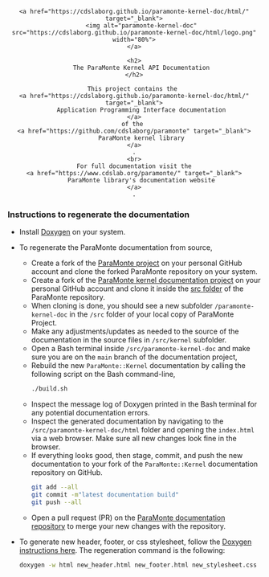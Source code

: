 <div align="center">

    <a href="https://cdslaborg.github.io/paramonte-kernel-doc/html/" target="_blank">
        <img alt="paramonte-kernel-doc" src="https://cdslaborg.github.io/paramonte-kernel-doc/html/logo.png" width="80%">
    </a>

    <h2>
        The ParaMonte Kernel API Documentation
    </h2>

    This project contains the 
    <a href="https://cdslaborg.github.io/paramonte-kernel-doc/html/" target="_blank">
        Application Programming Interface documentation
    </a>
    of the 
    <a href="https://github.com/cdslaborg/paramonte" target="_blank">
        ParaMonte kernel library
    </a>
    .
    <br>
    For full documentation visit the
    <a href="https://www.cdslab.org/paramonte/" target="_blank">
        ParaMonte library's documentation website
    </a>
    .

</div>

### Instructions to regenerate the documentation  

+   Install [Doxygen](https://www.doxygen.nl/download.html) on your system.  

+   To regenerate the ParaMonte documentation from source,  
    +   Create a fork of the [ParaMonte project](https://github.com/cdslaborg/paramonte/)
        on your personal GitHub account and clone the forked ParaMonte repository on your system.  
    +   Create a fork of the [ParaMonte kernel documentation project](https://github.com/cdslaborg/paramonte-kernel-doc/) on your personal
        GitHub account and clone it inside the [src folder](https://github.com/cdslaborg/paramonte/tree/main/src) of the ParaMonte repository.  
    +   When cloning is done, you should see a new subfolder `/paramonte-kernel-doc` in the `/src` folder of your local copy of ParaMonte Project.  
    +   Make any adjustments/updates as needed to the source of the documentation in the source files in `/src/kernel` subfolder.  
    +   Open a Bash terminal inside `/src/paramonte-kernel-doc` and make sure you are on the `main` branch of the documentation project,  
    +   Rebuild the new `ParaMonte::Kernel` documentation by calling the following script on the Bash command-line,  
        ```bash
        ./build.sh
        ```  
    +   Inspect the message log of Doxygen printed in the Bash terminal for any potential documentation errors.
    +   Inspect the generated documentation by navigating to the `/src/paramonte-kernel-doc/html` folder and
        opening the `index.html` via a web browser. Make sure all new changes look fine in the browser.
    +   If everything looks good, then stage, commit, and push the new documentation to your fork of
        the `ParaMonte::Kernel` documentation repository on GitHub.  
        ```bash
        git add --all
        git commit -m"latest documentation build"
        git push --all
        ```  
    +   Open a pull request (PR) on the [ParaMonte documentation repository](https://github.com/cdslaborg/paramonte-kernel-doc/pulls)
        to merge your new changes with the repository.  

+   To generate new header, footer, or css stylesheet, 
    follow the [Doxygen instructions here](https://www.doxygen.nl/manual/config.html#cfg_html_header). 
    The regeneration command is the following:  
    ```bash
    doxygen -w html new_header.html new_footer.html new_stylesheet.css config.txt
    ```  
